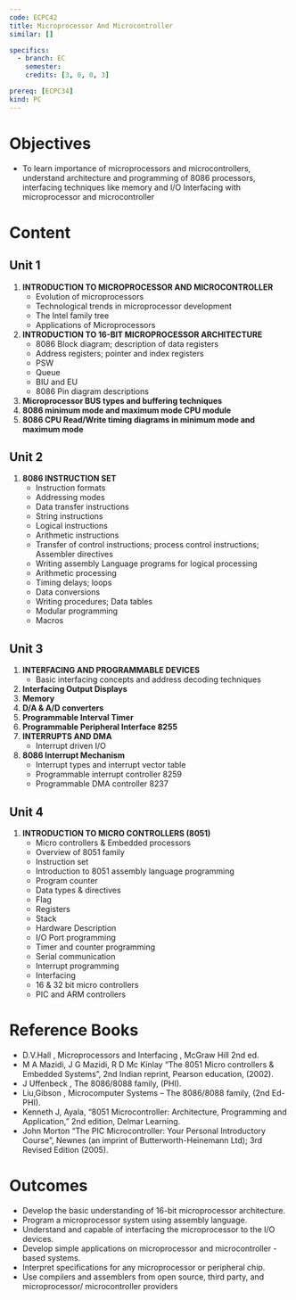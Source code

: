 ```yaml
---
code: ECPC42
title: Microprocessor And Microcontroller
similar: []

specifics:
  - branch: EC
    semester: 
    credits: [3, 0, 0, 3]

prereq: [ECPC34]
kind: PC
---
```


# Objectives

- To learn importance of microprocessors and microcontrollers, understand architecture and programming of 8086 processors, interfacing techniques like memory and I/O Interfacing with microprocessor and microcontroller

# Content

## Unit 1

1. **INTRODUCTION TO MICROPROCESSOR AND MICROCONTROLLER**
   - Evolution of microprocessors
   - Technological trends in microprocessor development
   - The Intel family tree
   - Applications of Microprocessors
2. **INTRODUCTION TO 16-BIT MICROPROCESSOR ARCHITECTURE**
   - 8086 Block diagram; description of data registers
   - Address registers; pointer and index registers
   - PSW
   - Queue
   - BIU and EU
   - 8086 Pin diagram descriptions
3. **Microprocessor BUS types and buffering techniques**
4. **8086 minimum mode and maximum mode CPU module**
5. **8086 CPU Read/Write timing diagrams in minimum mode and maximum mode**

## Unit 2

1. **8086 INSTRUCTION SET**
   - Instruction formats
   - Addressing modes
   - Data transfer instructions
   - String instructions
   - Logical instructions
   - Arithmetic instructions
   - Transfer of control instructions; process control instructions; Assembler directives
   - Writing assembly Language programs for logical processing
   - Arithmetic processing
   - Timing delays; loops
   - Data conversions
   - Writing procedures; Data tables
   - Modular programming
   - Macros

## Unit 3

1. **INTERFACING AND PROGRAMMABLE DEVICES**
   - Basic interfacing concepts and address decoding techniques
2. **Interfacing Output Displays**
3. **Memory**
4. **D/A & A/D converters**
5. **Programmable Interval Timer**
6. **Programmable Peripheral Interface 8255**
7. **INTERRUPTS AND DMA**
   - Interrupt driven I/O
8. **8086 Interrupt Mechanism**
   - Interrupt types and interrupt vector table
   - Programmable interrupt controller 8259
   - Programmable DMA controller 8237

## Unit 4

1. **INTRODUCTION TO MICRO CONTROLLERS (8051)**
   - Micro controllers & Embedded processors
   - Overview of 8051 family
   - Instruction set
   - Introduction to 8051 assembly language programming
   - Program counter
   - Data types & directives
   - Flag
   - Registers
   - Stack
   - Hardware Description
   - I/O Port programming
   - Timer and counter programming
   - Serial communication
   - Interrupt programming
   - Interfacing
   - 16 & 32 bit micro controllers
   - PIC and ARM controllers

# Reference Books

- D.V.Hall , Microprocessors and Interfacing , McGraw Hill 2nd ed.
- M A Mazidi, J G Mazidi, R D Mc Kinlay “The 8051 Micro controllers & Embedded Systems”, 2nd Indian reprint, Pearson education, (2002).
- J Uffenbeck , The 8086/8088 family, (PHI).
- Liu,Gibson , Microcomputer Systems – The 8086/8088 family, (2nd Ed-PHI).
- Kenneth J, Ayala, “8051 Microcontroller: Architecture, Programming and Application,” 2nd edition, Delmar Learning.
- John Morton “The PIC Microcontroller: Your Personal Introductory Course”, Newnes (an imprint of Butterworth-Heinemann Ltd); 3rd Revised Edition (2005).

# Outcomes

- Develop the basic understanding of 16-bit microprocessor architecture.
- Program a microprocessor system using assembly language.
- Understand and capable of interfacing the microprocessor to the I/O devices.
- Develop simple applications on microprocessor and microcontroller -based systems.
- Interpret specifications for any microprocessor or peripheral chip.
- Use compilers and assemblers from open source, third party, and microprocessor/ microcontroller providers
